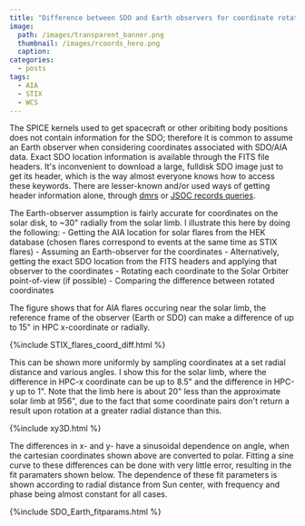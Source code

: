 ```yaml
---
title: "Difference between SDO and Earth observers for coordinate rotation"
image: 
  path: /images/transparent_banner.png
  thumbnail: /images/rcoords_hero.png
  caption:
categories:
  - posts
tags:
  - AIA
  - STIX
  - WCS
---
```


The SPICE kernels used to get spacecraft or other oribiting body positions does not contain information for the SDO; therefore it is common to assume an Earth observer when considering coordinates associated with SDO/AIA data. Exact SDO location information is available through the FITS file headers. It's inconvenient to download a large, fulldisk SDO image just to get its header, which is the way almost everyone knows how to access these keywords. There are lesser-known and/or used ways of getting header information alone, through [dmrs](https://docs.sunpy.org/projects/drms/en/v0.5.5/) or [JSOC records queries](http://jsoc.stanford.edu/ajax/lookdata.html?ds=aia.lev1_euv_12s). 

The Earth-observer assumption is fairly accurate for coordinates on the solar disk, to ~30" radially from the solar limb. I illustrate this here by doing the following:
    - Getting the AIA location for solar flares from the HEK database (chosen flares correspond to events at the same time as STIX flares)
    - Assuming an Earth-observer for the coordinates
    - Alternatively, getting the exact SDO location from the FITS headers and applying that observer to the coordinates
    - Rotating each coordinate to the Solar Orbiter point-of-view (if possible)
    - Comparing the difference between rotated coordinates
    
The figure shows that for AIA flares occuring near the solar limb, the reference frame of the observer (Earth or SDO) can make a difference of up to 15" in HPC x-coordinate or radially.

{%include STIX_flares_coord_diff.html %}

This can be shown more uniformly by sampling coordinates at a set radial distance and various angles. I show this for the solar limb, where the difference in HPC-x coordinate can be up to 8.5" and the difference in HPC-y up to 1". Note that the limb here is about 20" less than the approximate solar limb at 956", due to the fact that some coordinate pairs don't return a result upon rotation at a greater radial distance than this. 

{%include xy3D.html %}

The differences in x- and y- have a sinusoidal dependence on angle, when the cartesian coordinates shown above are converted to polar. Fitting a sine curve to these differences can be done with very little error, resulting in the fit paramaters shown below. The dependence of these fit parameters is shown according to radial distance from Sun center, with frequency and phase being almost constant for all cases.  

{%include SDO_Earth_fitparams.html %}


